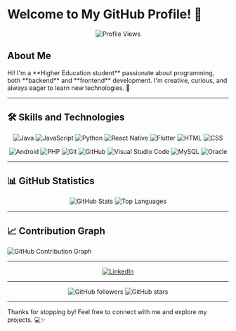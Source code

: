 # Welcome to My GitHub Profile! 👋
<p align="center">
  <img src="https://komarev.com/ghpvc/?username=dleagar1209&label=Profile+Views&color=blue&style=plastic" alt="Profile Views" />
</p>

## About Me
<div width="100">
  Hi! I'm a **Higher Education student** passionate about programming, both **backend** and **frontend** development. I'm creative, curious, and always eager to learn new technologies. 🚀
</div>

---

## 🛠️ Skills and Technologies

<p align="center">
  <img src="https://img.icons8.com/color/48/000000/java-coffee-cup-logo--v1.png" alt="Java" />
  <img src="https://img.icons8.com/color/48/000000/javascript--v1.png" alt="JavaScript" />
  <img src="https://img.icons8.com/color/48/000000/python--v1.png" alt="Python" />
  <img src="https://img.icons8.com/office/48/000000/react.png" alt="React Native" />
  <img src="https://img.icons8.com/color/48/000000/flutter.png" alt="Flutter" />
  <img src="https://img.icons8.com/color/48/000000/html-5--v1.png" alt="HTML" />
  <img src="https://img.icons8.com/color/48/000000/css3.png" alt="CSS" />
</p>

<p align="center">
  <img src="https://img.icons8.com/color/48/000000/android-os.png" alt="Android" />
  <img src="https://img.icons8.com/officel/48/000000/php-logo.png" alt="PHP" />
  <img src="https://img.icons8.com/color/48/000000/git.png" alt="Git" />
  <img src="https://img.icons8.com/ios-glyphs/48/000000/github.png" alt="GitHub" />
  <img src="https://img.icons8.com/color/48/000000/visual-studio-code-2019.png" alt="Visual Studio Code" />
  <img src="https://img.icons8.com/color/48/000000/mysql-logo.png" alt="MySQL" />
  <img src="https://img.icons8.com/color/48/000000/oracle-logo.png" alt="Oracle" />
</p>

---

## 📊 GitHub Statistics
 <p align="center">
  <img src="https://github-readme-stats.vercel.app/api?username=dleagar1209&show_icons=true&theme=radical" alt="GitHub Stats" />
  <img src="https://streak-stats.demolab.com/?user=dleagar1209&theme=radical" alt="Top Languages" />
</p>

---

## 📈 Contribution Graph
  <img src="https://github-readme-activity-graph.vercel.app/graph?username=dleagar1209&theme=react-dark&hide_border=true" alt="GitHub Contribution Graph" />

---

<div align="center">
  <a href="https://www.linkedin.com/in/diego-leal-garcía-5a0316333/" target="_blank">
    <img src="https://img.icons8.com/color/48/000000/linkedin.png" alt="LinkedIn" />
  </a>
</div>

---

<div align="center">
  
  ![GitHub followers](https://img.shields.io/github/followers/dleagar1209?style=social)
  ![GitHub stars](https://img.shields.io/github/stars/dleagar1209?style=social)

</div>

---

Thanks for stopping by! Feel free to connect with me and explore my projects. 💻✨
